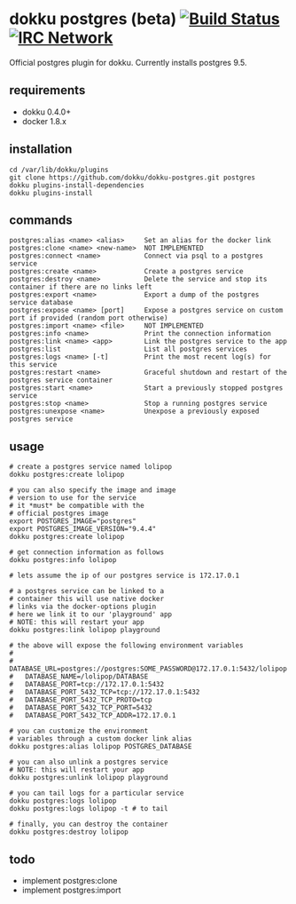# dokku postgres (beta) [![Build Status](https://img.shields.io/travis/dokku/dokku-postgres.svg?branch=master "Build Status")](https://travis-ci.org/dokku/dokku-postgres) [![IRC Network](https://img.shields.io/badge/irc-freenode-blue.svg "IRC Freenode")](https://webchat.freenode.net/?channels=dokku)

Official postgres plugin for dokku. Currently installs postgres 9.5.

## requirements

- dokku 0.4.0+
- docker 1.8.x

## installation

```
cd /var/lib/dokku/plugins
git clone https://github.com/dokku/dokku-postgres.git postgres
dokku plugins-install-dependencies
dokku plugins-install
```

## commands

```
postgres:alias <name> <alias>     Set an alias for the docker link
postgres:clone <name> <new-name>  NOT IMPLEMENTED
postgres:connect <name>           Connect via psql to a postgres service
postgres:create <name>            Create a postgres service
postgres:destroy <name>           Delete the service and stop its container if there are no links left
postgres:export <name>            Export a dump of the postgres service database
postgres:expose <name> [port]     Expose a postgres service on custom port if provided (random port otherwise)
postgres:import <name> <file>     NOT IMPLEMENTED
postgres:info <name>              Print the connection information
postgres:link <name> <app>        Link the postgres service to the app
postgres:list                     List all postgres services
postgres:logs <name> [-t]         Print the most recent log(s) for this service
postgres:restart <name>           Graceful shutdown and restart of the postgres service container
postgres:start <name>             Start a previously stopped postgres service
postgres:stop <name>              Stop a running postgres service
postgres:unexpose <name>          Unexpose a previously exposed postgres service
```

## usage

```shell
# create a postgres service named lolipop
dokku postgres:create lolipop

# you can also specify the image and image
# version to use for the service
# it *must* be compatible with the
# official postgres image
export POSTGRES_IMAGE="postgres"
export POSTGRES_IMAGE_VERSION="9.4.4"
dokku postgres:create lolipop

# get connection information as follows
dokku postgres:info lolipop

# lets assume the ip of our postgres service is 172.17.0.1

# a postgres service can be linked to a
# container this will use native docker
# links via the docker-options plugin
# here we link it to our 'playground' app
# NOTE: this will restart your app
dokku postgres:link lolipop playground

# the above will expose the following environment variables
#
#   DATABASE_URL=postgres://postgres:SOME_PASSWORD@172.17.0.1:5432/lolipop
#   DATABASE_NAME=/lolipop/DATABASE
#   DATABASE_PORT=tcp://172.17.0.1:5432
#   DATABASE_PORT_5432_TCP=tcp://172.17.0.1:5432
#   DATABASE_PORT_5432_TCP_PROTO=tcp
#   DATABASE_PORT_5432_TCP_PORT=5432
#   DATABASE_PORT_5432_TCP_ADDR=172.17.0.1

# you can customize the environment
# variables through a custom docker link alias
dokku postgres:alias lolipop POSTGRES_DATABASE

# you can also unlink a postgres service
# NOTE: this will restart your app
dokku postgres:unlink lolipop playground

# you can tail logs for a particular service
dokku postgres:logs lolipop
dokku postgres:logs lolipop -t # to tail

# finally, you can destroy the container
dokku postgres:destroy lolipop
```

## todo

- implement postgres:clone
- implement postgres:import
